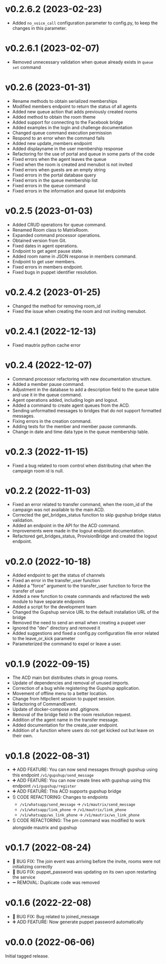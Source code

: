 # v0.2.6.2 (2023-02-23)
- Added `no_voice_call` configuration parameter to config.py, to keep the changes in this parameter.

# v0.2.6.1 (2023-02-07)
- Removed unnecessary validation when queue already exists in `queue set` command

# v0.2.6 (2023-01-31)
- Rename methods to obtain serialized memberships
- Modified members endpoint to return the status of all agents
- Added new queue action that adds previously created rooms
- Added method to obtain the room theme
- Added support for connecting to the Facebook bridge
- Added examples in the login and challenge documentation
- Changed queue command execution permission
- Respond to an error when the command fails
- Added new update_members endpoint
- Added displayname in the user membership response
- Refactoring for the use of portal and queue in some parts of the code
- Fixed errors when the agent leaves the queue
- Fixed when the room is created and menubot is not invited
- Fixed errors when guests are an empty string
- Fixed errors in the portal database query
- Fixed errors in the queue membership list
- Fixed errors in the queue command
- Fixed errors in the information and queue list endpoints

# v0.2.5 (2023-01-03)
- Added CRUD operations for queue command.
- Renamed Room class to MatrixRoom.
- Expanded command processor operations.
- Obtained version from Git.
- Fixed dates in agent operations.
- Endpoint to get agent pause state.
- Added room name in JSON response in members command.
- Endpoint to get user members.
- Fixed errors in members endpoint.
- Fixed bugs in puppet identifier resolution.

# v0.2.4.2 (2023-01-25)
- Changed the method for removing room_id
- Fixed the issue when creating the room and not inviting menubot.

# v0.2.4.1 (2022-12-13)
- Fixed mautrix python cache error

# v0.2.4 (2022-12-07)
- Command processor refactoring with new documentation structure.
- Added a member pause command.
- Adjustment in the database to add a description field to the queue table and use it in the queue command.
- Agent operations added, including login and logout.
- Added a command to create agent queues from the ACD.
- Sending unformatted messages to bridges that do not support formatted messages.
- Fixing errors in the creation command.
- Adding tests for the member and member pause commands.
- Change in date and time data type in the queue membership table.

# v0.2.3 (2022-11-15)
- Fixed a bug related to room control when distributing chat when the campaign room id is null.

# v0.2.2 (2022-11-03)
- Fixed an error related to transfer command, when the room_id of the campaign was not available to the main ACD.
- Corrected the get_bridges_status function to skip gupshup bridge status validation.
- Added an endpoint in the API for the ACD command.
- Improvements were made in the logout endpoint documentation.
- Refactored get_bridges_status, ProvisionBridge and created the logout endpoint.

# v0.2.0 (2022-10-18)
- Added endpoint to get the status of channels
- Fixed an error in the transfer_user function
- Added a "force" argument to the transfer_user function to force the transfer of user
- Added a new function to create commands and refactored the web module to have separate endpoints
- Added a script for the development team
- Changed the Gupshup service URL to the default installation URL of the bridge
- Removed the need to send an email when creating a puppet user
- Ignored the "dev" directory and removed it
- Added suggestions and fixed a config.py configuration file error related to the leave_or_kick parameter
- Parameterized the command to expel or leave a user.


# v0.1.9 (2022-09-15)
- The ACD main bot distributes chats in group rooms.
- Update of dependencies and removal of unused imports.
- Correction of a bug while registering the Gupshup application.
- Movement of offline menu to a better location.
- Change from httpclient session to puppet session.
- Refactoring of CommandEvent.
- Update of docker-compose and .gitignore.
- Removal of the bridge field in the room resolution request.
- Addition of the agent name in the transfer message.
- Added documentation for the create_user endpoint.
- Addition of a function where users do not get kicked out but leave on their own.

# v0.1.8 (2022-08-31)
- ➕ ADD FEATURE: You can now send messages through gupshup using this endpoint `/v1/gupshup/send_message`
- ➕ ADD FEATURE: You can now create lines with gupshup using this endpoint `/v1/gupshup/register`
- ➕ ADD FEATURE: This ACD supports gupshup bridge
- 🔃 CODE REFACTORING: Changes to endpoints
    - `/v1/whatsapp/send_message` -> `/v1/mautrix/send_message`
    - `/v1/whatsapp/link_phone` -> `/v1/mautrix/link_phone`
    - `/v1/whatsapp/ws_link_phone` -> `/v1/mautrix/ws_link_phone`
- 🔃 CODE REFACTORING: The pm command was modified to work alongside mautrix and gupshup

# v0.1.7 (2022-08-24)

- 🐛 BUG FIX: The join event was arriving before the invite, rooms were not initializing correctly
- 🐛 BUG FIX: puppet_password was updating on its own upon restarting the service
- ➖ REMOVAL: Duplicate code was removed
# v0.1.6 (2022-22-08)

- 🐛 BUG FIX: Bug related to joined_message
- ➕ ADD FEATURE: Now generate puppet password automatically

# v0.0.0 (2022-06-06)

Initial tagged release.
